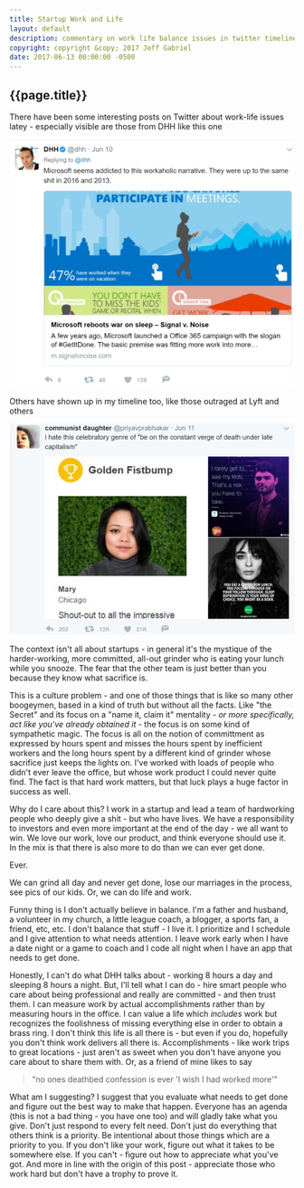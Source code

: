 ```yaml
---
title: Startup Work and Life
layout: default
description: commentary on work life balance issues in twitter timeline
copyright: copyright &copy; 2017 Jeff Gabriel
date: 2017-06-13 00:00:00 -0500
---
```

## {{page.title}}

There have been some interesting posts on Twitter about work-life issues latey - especially visible are those from DHH like this one

![](/assets/dhhtweet.png)

Others have shown up in my timeline too, like those outraged at Lyft and others

![](/assets/tweet2.png)

The context isn't all about startups - in general it's the mystique of the harder-working, more committed, all-out grinder who is eating your lunch while you snooze. The fear that the other team is just better than you because they know what sacrifice is. 

This is a culture problem - and one of those things that is like so many other boogeymen, based in a kind of truth but without all the facts. Like "the Secret" and its focus on a "name it, claim it" mentality - *or more specifically, act like you've already obtained it* - the focus is on some kind of sympathetic magic. The focus is all on the notion of committment as expressed by hours spent and misses the hours spent by inefficient workers and the long hours spent by a different kind of grinder whose sacrifice just keeps the lights on. I've worked with loads of people who didn't ever leave the office, but whose work product I could never quite find. The fact is that hard work matters, but that luck plays a huge factor in success as well.

Why do I care about this? I work in a startup and lead a team of hardworking people who deeply give a shit - but who have lives. We have a responsibility to investors and even more important at the end of the day - we all want to win. We love our work, love our product, and think everyone should use it. In the mix is that there is also more to do than we can ever get done. 

Ever. 

We can grind all day and never get done, lose our marriages in the process, see pics of our kids. Or, we can do life and work. 

Funny thing is I don't actually believe in balance. I'm a father and husband, a volunteer in my church, a little league coach, a blogger, a sports fan, a friend, etc, etc. I don't balance that stuff - I live it. I prioritize and I schedule and I give attention to what needs attention. I leave work early when I have a date night or a game to coach and I code all night when I have an app that needs to get done. 

Honestly, I can't do what DHH talks about - working 8 hours a day and sleeping 8 hours a night. But, I'll tell what I can do - hire smart people who care about being professional and really are committed - and then trust them. I can measure work by actual accomplishments rather than by measuring hours in the office. I can value a life which *includes* work but recognizes the foolishness of missing everything else in order to obtain a brass ring. I don't think this life is all there is - but even if you do, hopefully you don't think work delivers all there is. Accomplishments - like work trips to great locations - just aren't as sweet when you don't have anyone you care about to share them with. Or, as a friend of mine likes to say

> "no ones deathbed confession is ever 'I wish I had worked more'"

What am I suggesting? I suggest that you evaluate what needs to get done and figure out the best way to make that happen. Everyone has an agenda (this is not a bad thing - you have one too) and will gladly take what you give. Don't just respond to every felt need. Don't just do everything that others think is a priority. Be intentional about those things which are a priority to you. If you don't like your work, figure out what it takes to be somewhere else. If you can't - figure out how to appreciate what you've got. And more in line with the origin of this post - appreciate those who work hard but don't have a trophy to prove it.